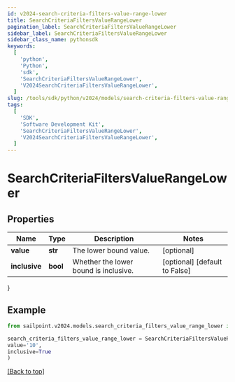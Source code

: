 ```yaml
---
id: v2024-search-criteria-filters-value-range-lower
title: SearchCriteriaFiltersValueRangeLower
pagination_label: SearchCriteriaFiltersValueRangeLower
sidebar_label: SearchCriteriaFiltersValueRangeLower
sidebar_class_name: pythonsdk
keywords:
  [
    'python',
    'Python',
    'sdk',
    'SearchCriteriaFiltersValueRangeLower',
    'V2024SearchCriteriaFiltersValueRangeLower',
  ]
slug: /tools/sdk/python/v2024/models/search-criteria-filters-value-range-lower
tags:
  [
    'SDK',
    'Software Development Kit',
    'SearchCriteriaFiltersValueRangeLower',
    'V2024SearchCriteriaFiltersValueRangeLower',
  ]
---
```


# SearchCriteriaFiltersValueRangeLower

## Properties

| Name | Type | Description | Notes |
| --- | --- | --- | --- |
| **value** | **str** | The lower bound value. | [optional] |
| **inclusive** | **bool** | Whether the lower bound is inclusive. | [optional] [default to False] |

}

## Example

```python
from sailpoint.v2024.models.search_criteria_filters_value_range_lower import SearchCriteriaFiltersValueRangeLower

search_criteria_filters_value_range_lower = SearchCriteriaFiltersValueRangeLower(
value='10',
inclusive=True
)

```

[[Back to top]](#)
